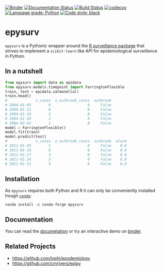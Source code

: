 [![Binder](https://mybinder.org/badge_logo.svg)](https://mybinder.org/v2/gh/JarnoRFB/epysurv/master?filepath=docs/demo.ipynb)
[![Documentation Status](https://readthedocs.org/projects/epysurv/badge/?version=latest)](https://epysurv.readthedocs.io/en/latest/?badge=latest)
[![Build Status](https://travis-ci.com/JarnoRFB/epysurv.svg?token=dmY4GfBz2Rs5oxYeuMhW&branch=master)](https://travis-ci.com/JarnoRFB/epysurv)
[![codecov](https://codecov.io/gh/JarnoRFB/epysurv/branch/master/graph/badge.svg)](https://codecov.io/gh/JarnoRFB/epysurv)
[![Language grade: Python](https://img.shields.io/lgtm/grade/python/g/JarnoRFB/epysurv.svg?logo=lgtm&logoWidth=18)](https://lgtm.com/projects/g/JarnoRFB/epysurv/context:python)
[![Code style: black](https://img.shields.io/badge/code%20style-black-000000.svg)](https://github.com/ambv/black)
# epysurv
`epysurv` is a Pythonic wrapper around the [R surveillance package](https://cran.r-project.org/web/packages/surveillance/index.html) 
that strives to implement a `scikit-learn` like API for epidemiological surveillance in Python. 

## In a nutshell

```python
from epysurv import data as epidata
from epysurv.models.timepoint import FarringtonFlexible
train, test = epidata.salmonella()
train.head()
#             n_cases  n_outbreak_cases  outbreak
# 2004-01-05        0                 0     False
# 2004-01-12        0                 0     False
# 2004-01-19        2                 0     False
# 2004-01-26        2                 0     False
# 2004-02-02        1                 0     False    
model = FarringtonFlexible()
model.fit(train)
model.predict(test)
#             n_cases  n_outbreak_cases  outbreak  alarm
# 2011-01-03        1                 0     False    0.0
# 2011-01-10        0                 0     False    0.0
# 2011-01-17        3                 0     False    0.0
# 2011-01-24        3                 0     False    0.0
# 2011-01-31        3                 0     False    0.0
```

## Installation
As `epysurv` requires both Python and R it can only be conveniently installed trough [`conda`](https://docs.conda.io/en/latest/):

    conda install -c conda-forge epysurv 

## Documentation
You can read the [documetation](https://epysurv.readthedocs.io/en/latest/?badge=latest) or try 
an interactive demo on [binder](https://mybinder.org/v2/gh/JarnoRFB/epysurv/master?filepath=demo.ipynb).
    
## Related Projects
* https://github.com/lvphj/epydemiology
* https://github.com/cmrivers/epipy
